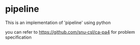 # pipeline
This is an implementation of 'pipeline' using python

you can refer to https://github.com/snu-csl/ca-pa4 for problem specification
